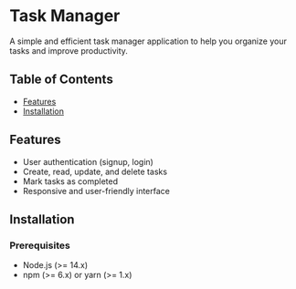 # Task Manager

A simple and efficient task manager application to help you organize your tasks and improve productivity.

## Table of Contents

- [Features](#features)
- [Installation](#installation)


## Features

- User authentication (signup, login)
- Create, read, update, and delete tasks
- Mark tasks as completed
- Responsive and user-friendly interface

## Installation

### Prerequisites

- Node.js (>= 14.x)
- npm (>= 6.x) or yarn (>= 1.x)

